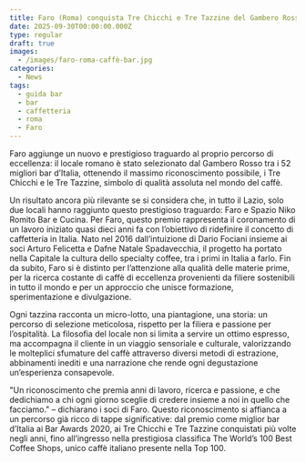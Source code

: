 ```yaml
---
title: Faro (Roma) conquista Tre Chicchi e Tre Tazzine del Gambero Rosso
date: 2025-09-30T00:00:00.000Z
type: regular
draft: true
images:
  - /images/faro-roma-caffè-bar.jpg
categories:
  - News
tags:
  - guida bar
  - bar
  - caffetteria
  - roma
  - Faro
---
```


Faro aggiunge un nuovo e prestigioso traguardo al proprio percorso di eccellenza: il locale romano è stato selezionato dal Gambero Rosso tra i 52 migliori bar d’Italia, ottenendo il massimo riconoscimento possibile, i Tre Chicchi e le Tre Tazzine, simbolo di qualità assoluta nel mondo del caffè.

Un risultato ancora più rilevante se si considera che, in tutto il Lazio, solo due locali hanno raggiunto questo prestigioso traguardo: Faro e Spazio Niko Romito Bar e Cucina. Per Faro, questo premio rappresenta il coronamento di un lavoro iniziato quasi dieci anni fa con l’obiettivo di ridefinire il concetto di caffetteria in Italia. Nato nel 2016 dall’intuizione di Dario Fociani insieme ai soci Arturo Felicetta e Dafne Natale Spadavecchia, il progetto ha portato nella Capitale la cultura dello specialty coffee, tra i primi in Italia a farlo. Fin da subito, Faro si è distinto per l’attenzione alla qualità delle materie prime, per la ricerca costante di caffè di eccellenza provenienti da filiere sostenibili in tutto il mondo e per un approccio che unisce formazione, sperimentazione e divulgazione.

Ogni tazzina racconta un micro-lotto, una piantagione, una storia: un percorso di selezione meticolosa, rispetto per la filiera e passione per l’ospitalità. La filosofia del locale non si limita a servire un ottimo espresso, ma accompagna il cliente in un viaggio sensoriale e culturale, valorizzando le molteplici sfumature del caffè attraverso diversi metodi di estrazione, abbinamenti inediti e una narrazione che rende ogni degustazione un’esperienza consapevole.

"Un riconoscimento che premia anni di lavoro, ricerca e passione, e che dedichiamo a chi ogni giorno sceglie di credere insieme a noi in quello che facciamo." – dichiarano i soci di Faro. Questo riconoscimento si affianca a un percorso già ricco di tappe significative: dal premio come miglior bar d’Italia ai Bar Awards 2020, ai Tre Chicchi e Tre Tazzine conquistati più volte negli anni, fino all’ingresso nella prestigiosa classifica The World’s 100 Best Coffee Shops, unico caffè italiano presente nella Top 100.
